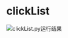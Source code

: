 # clickList

![clickList.py运行结果](https://github.com/bizhen-yang/Appinum/blob/master/res/clickList.gif)